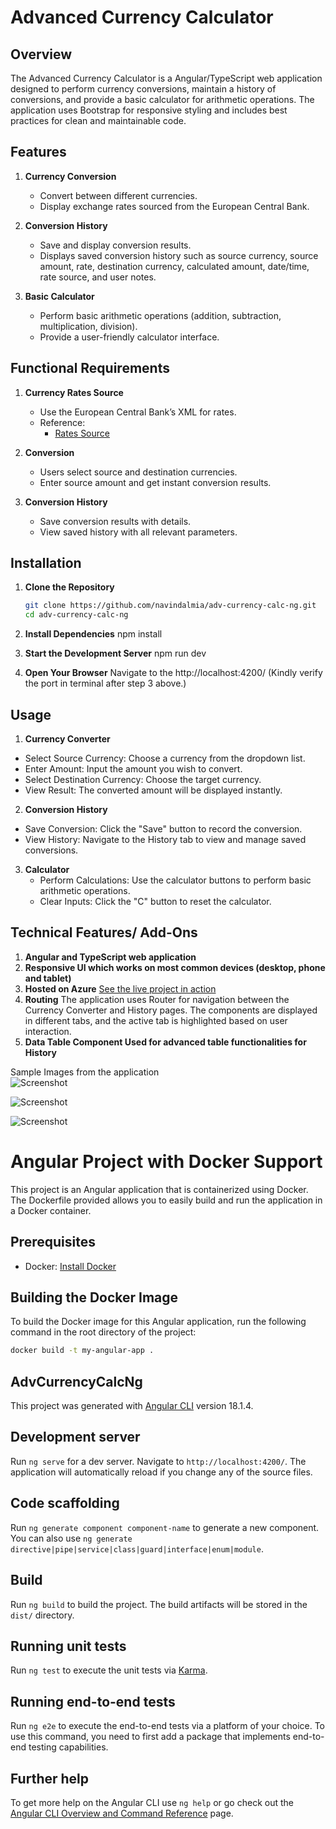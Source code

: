 # Advanced Currency Calculator

## Overview

The Advanced Currency Calculator is a Angular/TypeScript web application designed to perform currency conversions, maintain a history of conversions, and provide a basic calculator for arithmetic operations. The application uses Bootstrap for responsive styling and includes best practices for clean and maintainable code.

## Features

1. **Currency Conversion**
   - Convert between different currencies.
   - Display exchange rates sourced from the European Central Bank.

2. **Conversion History**
   - Save and display conversion results.
   - Displays saved conversion history such as source currency, source amount, rate, destination currency, calculated amount, date/time, rate source, and user notes.

3. **Basic Calculator**
   - Perform basic arithmetic operations (addition, subtraction, multiplication, division).
   - Provide a user-friendly calculator interface.

## Functional Requirements

1. **Currency Rates Source**
   - Use the European Central Bank’s XML for rates.
   - Reference:
     - [Rates Source](https://www.ecb.europa.eu/stats/eurofxref/eurofxref-daily.xml)

2. **Conversion**
   - Users select source and destination currencies.
   - Enter source amount and get instant conversion results.

3. **Conversion History**
   - Save conversion results with details.
   - View saved history with all relevant parameters.

## Installation

1. **Clone the Repository**
   ```bash
   git clone https://github.com/navindalmia/adv-currency-calc-ng.git
   cd adv-currency-calc-ng
2. **Install Dependencies**
    npm install 
4. **Start the Development Server**
    npm run dev

5. **Open Your Browser**
  Navigate to the http://localhost:4200/ (Kindly verify the port in terminal after step 3 above.)

## Usage
1. **Currency Converter**
  - Select Source Currency: Choose a currency from the dropdown list.
  - Enter Amount: Input the amount you wish to convert.
  - Select Destination Currency: Choose the target currency.
  - View Result: The converted amount will be displayed instantly.
2. **Conversion History**
  - Save Conversion: Click the "Save" button to record the conversion.
  - View History: Navigate to the History tab to view and manage saved conversions.
3. **Calculator**
   - Perform Calculations: Use the calculator buttons to perform basic arithmetic operations.
   - Clear Inputs: Click the "C" button to reset the calculator.

## Technical Features/ Add-Ons

1.  **Angular and TypeScript web application**
2.  **Responsive UI which works on most common devices (desktop, phone and tablet)**
3.  **Hosted on Azure**
    [See the live project in action](https://red-flower-0ce99bc03.5.azurestaticapps.net)
4.  **Routing**
  The application uses  Router for navigation between the Currency Converter and History pages. The components are displayed in different tabs, and the active tab is highlighted based on user interaction.
5.  **Data Table Component Used for advanced table functionalities for History**



Sample Images from the application<br>
![Screenshot](images/Currency_Converter.png "Currency Converter")

![Screenshot](images/Conversion_History.png "Conversion History")

![Screenshot](images/Calculator.png "Calculator")

# Angular Project with Docker Support

This project is an Angular application that is containerized using Docker. The Dockerfile provided allows you to easily build and run the application in a Docker container.

## Prerequisites

- Docker: [Install Docker](https://docs.docker.com/get-docker/)


## Building the Docker Image

To build the Docker image for this Angular application, run the following command in the root directory of the project:

```bash
docker build -t my-angular-app .
```







## **AdvCurrencyCalcNg**

This project was generated with [Angular CLI](https://github.com/angular/angular-cli) version 18.1.4.

## Development server

Run `ng serve` for a dev server. Navigate to `http://localhost:4200/`. The application will automatically reload if you change any of the source files.

## Code scaffolding

Run `ng generate component component-name` to generate a new component. You can also use `ng generate directive|pipe|service|class|guard|interface|enum|module`.

## Build

Run `ng build` to build the project. The build artifacts will be stored in the `dist/` directory.

## Running unit tests

Run `ng test` to execute the unit tests via [Karma](https://karma-runner.github.io).

## Running end-to-end tests

Run `ng e2e` to execute the end-to-end tests via a platform of your choice. To use this command, you need to first add a package that implements end-to-end testing capabilities.

## Further help

To get more help on the Angular CLI use `ng help` or go check out the [Angular CLI Overview and Command Reference](https://angular.dev/tools/cli) page.
